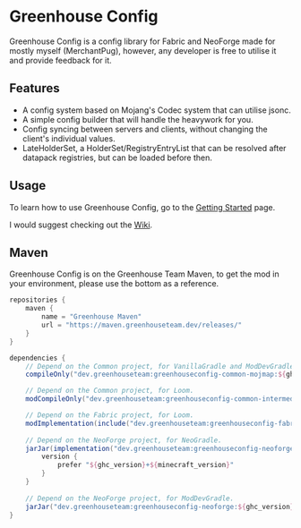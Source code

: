 # Greenhouse Config
Greenhouse Config is a config library for Fabric and NeoForge made for mostly myself (MerchantPug), however, any developer is free to utilise it and provide feedback for it.

## Features
- A config system based on Mojang's Codec system that can utilise jsonc.
- A simple config builder that will handle the heavywork for you.
- Config syncing between servers and clients, without changing the client's individual values.
- LateHolderSet, a HolderSet/RegistryEntryList that can be resolved after datapack registries, but can be loaded before then.

## Usage
To learn how to use Greenhouse Config, go to the [Getting Started](https://github.com/GreenhouseTeam/greenhouse-config/wiki/Getting-Started-%E2%80%90-1.x.x) page.

I would suggest checking out the [Wiki](https://github.com/GreenhouseTeam/greenhouse-config/wiki/).

## Maven
Greenhouse Config is on the Greenhouse Team Maven, to get the mod in your environment, please use the bottom as a reference.

```groovy
repositories {
    maven {
        name = "Greenhouse Maven"
        url = "https://maven.greenhouseteam.dev/releases/"
    }
}

dependencies {
    // Depend on the Common project, for VanillaGradle and ModDevGradle.
    compileOnly("dev.greenhouseteam:greenhouseconfig-common-mojmap:${ghc_version}+${minecraft_version}")

    // Depend on the Common project, for Loom.
    modCompileOnly("dev.greenhouseteam:greenhouseconfig-common-intermediary:${ghc_version}+${minecraft_version}")

    // Depend on the Fabric project, for Loom.
    modImplementation(include("dev.greenhouseteam:greenhouseconfig-fabric:${ghc_version}+${minecraft_version}"))
    
    // Depend on the NeoForge project, for NeoGradle.
    jarJar(implementation("dev.greenhouseteam:greenhouseconfig-neoforge:[${ghc_version}+${minecraft_version},)")) {
        version {
            prefer "${ghc_version}+${minecraft_version}"
        }
    }
    
    // Depend on the NeoForge project, for ModDevGradle.
    jarJar("dev.greenhouseteam:greenhouseconfig-neoforge:${ghc_version}+${minecraft_version}")
}
```